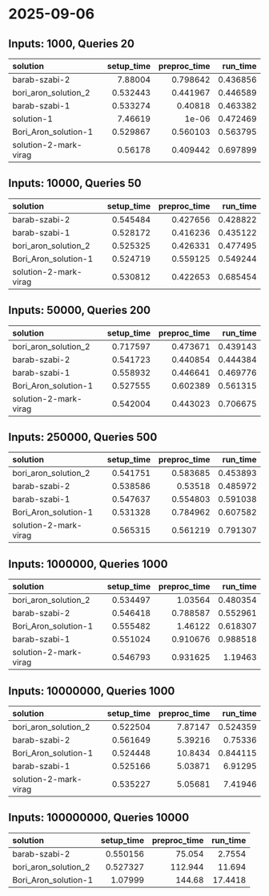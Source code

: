 # 2025-09-06

## Inputs: 1000, Queries 20

| solution              |   setup_time |   preproc_time |   run_time |
|:----------------------|-------------:|---------------:|-----------:|
| barab-szabi-2         |     7.88004  |       0.798642 |   0.436856 |
| bori_aron_solution_2  |     0.532443 |       0.441967 |   0.446589 |
| barab-szabi-1         |     0.533274 |       0.40818  |   0.463382 |
| solution-1            |     7.46619  |       1e-06    |   0.472469 |
| Bori_Aron_solution-1  |     0.529867 |       0.560103 |   0.563795 |
| solution-2-mark-virag |     0.56178  |       0.409442 |   0.697899 |

## Inputs: 10000, Queries 50

| solution              |   setup_time |   preproc_time |   run_time |
|:----------------------|-------------:|---------------:|-----------:|
| barab-szabi-2         |     0.545484 |       0.427656 |   0.428822 |
| barab-szabi-1         |     0.528172 |       0.416236 |   0.435122 |
| bori_aron_solution_2  |     0.525325 |       0.426331 |   0.477495 |
| Bori_Aron_solution-1  |     0.524719 |       0.559125 |   0.549244 |
| solution-2-mark-virag |     0.530812 |       0.422653 |   0.685454 |

## Inputs: 50000, Queries 200

| solution              |   setup_time |   preproc_time |   run_time |
|:----------------------|-------------:|---------------:|-----------:|
| bori_aron_solution_2  |     0.717597 |       0.473671 |   0.439143 |
| barab-szabi-2         |     0.541723 |       0.440854 |   0.444384 |
| barab-szabi-1         |     0.558932 |       0.446641 |   0.469776 |
| Bori_Aron_solution-1  |     0.527555 |       0.602389 |   0.561315 |
| solution-2-mark-virag |     0.542004 |       0.443023 |   0.706675 |

## Inputs: 250000, Queries 500

| solution              |   setup_time |   preproc_time |   run_time |
|:----------------------|-------------:|---------------:|-----------:|
| bori_aron_solution_2  |     0.541751 |       0.583685 |   0.453893 |
| barab-szabi-2         |     0.538586 |       0.53518  |   0.485972 |
| barab-szabi-1         |     0.547637 |       0.554803 |   0.591038 |
| Bori_Aron_solution-1  |     0.531328 |       0.784962 |   0.607582 |
| solution-2-mark-virag |     0.565315 |       0.561219 |   0.791307 |

## Inputs: 1000000, Queries 1000

| solution              |   setup_time |   preproc_time |   run_time |
|:----------------------|-------------:|---------------:|-----------:|
| bori_aron_solution_2  |     0.534497 |       1.03564  |   0.480354 |
| barab-szabi-2         |     0.546418 |       0.788587 |   0.552961 |
| Bori_Aron_solution-1  |     0.555482 |       1.46122  |   0.618307 |
| barab-szabi-1         |     0.551024 |       0.910676 |   0.988518 |
| solution-2-mark-virag |     0.546793 |       0.931625 |   1.19463  |

## Inputs: 10000000, Queries 1000

| solution              |   setup_time |   preproc_time |   run_time |
|:----------------------|-------------:|---------------:|-----------:|
| bori_aron_solution_2  |     0.522504 |        7.87147 |   0.524359 |
| barab-szabi-2         |     0.561649 |        5.39216 |   0.75336  |
| Bori_Aron_solution-1  |     0.524448 |       10.8434  |   0.844115 |
| barab-szabi-1         |     0.525166 |        5.03871 |   6.91295  |
| solution-2-mark-virag |     0.535227 |        5.05681 |   7.41946  |

## Inputs: 100000000, Queries 10000

| solution             |   setup_time |   preproc_time |   run_time |
|:---------------------|-------------:|---------------:|-----------:|
| barab-szabi-2        |     0.550156 |         75.054 |     2.7554 |
| bori_aron_solution_2 |     0.527327 |        112.944 |    11.694  |
| Bori_Aron_solution-1 |     1.07999  |        144.68  |    17.4418 |